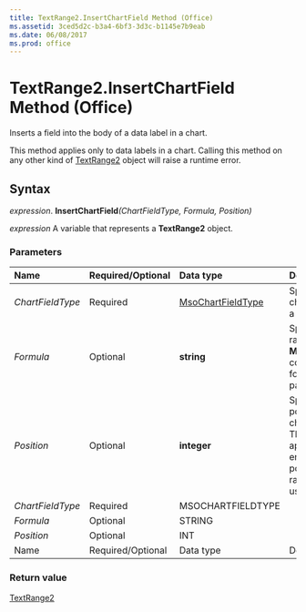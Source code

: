 ```yaml
---
title: TextRange2.InsertChartField Method (Office)
ms.assetid: 3ced5d2c-b3a4-6bf3-3d3c-b1145e7b9eab
ms.date: 06/08/2017
ms.prod: office
---
```



# TextRange2.InsertChartField Method (Office)

Inserts a field into the body of a data label in a chart. 

This method applies only to data labels in a chart. Calling this method on any other kind of [TextRange2](textrange2-object-office.md) object will raise a runtime error.

## Syntax

 _expression_. **InsertChartField**_(ChartFieldType,_ _Formula,_ _Position)_

 _expression_ A variable that represents a **TextRange2** object.


### Parameters



|**Name**|**Required/Optional**|**Data type**|**Description**|
|:-----|:-----|:-----|:-----|
| _ChartFieldType_|Required|[MsoChartFieldType](msochartfieldtype-enumeration-office.md)|Specifies the type of chart field to insert into a data label.|
| _Formula_|Optional|**string**|Specifies a cell (or range) if the **MsoChartFieldFormula** constant is passed in for the _ChartFieldType_ parameter.|
| _Position_|Optional|**integer**|Specifies the character position where the chart field is inserted. The default is to append the field to the end of the text. If the position value is out of range, the default is used.|
| _ChartFieldType_|Required|MSOCHARTFIELDTYPE||
| _Formula_|Optional|STRING||
| _Position_|Optional|INT||
|Name|Required/Optional|Data type|Description|

### Return value

[TextRange2](textrange2-object-office.md)


